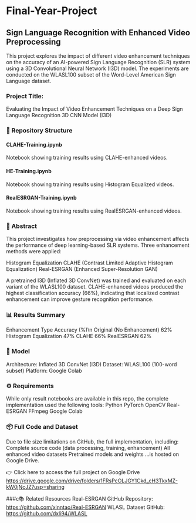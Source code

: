 # Final-Year-Project

## Sign Language Recognition with Enhanced Video Preprocessing
This project explores the impact of different video enhancement techniques on the accuracy of an AI-powered Sign Language Recognition (SLR) system using a 3D Convolutional Neural Network (I3D) model. The experiments are conducted on the WLASL100 subset of the Word-Level American Sign Language dataset.

### Project Title:
Evaluating the Impact of Video Enhancement Techniques on a Deep Sign Language Recognition 3D CNN Model (I3D)

### 📁 Repository Structure
#### CLAHE-Training.ipynb
Notebook showing training results using CLAHE-enhanced videos.

#### HE-Training.ipynb
Notebook showing training results using Histogram Equalized videos.

#### RealESRGAN-Training.ipynb
Notebook showing training results using RealESRGAN-enhanced videos.

### 📜 Abstract
This project investigates how preprocessing via video enhancement affects the performance of deep learning-based SLR systems. Three enhancement methods were applied:

Histogram Equalization
CLAHE (Contrast Limited Adaptive Histogram Equalization)
Real-ESRGAN (Enhanced Super-Resolution GAN)

A pretrained I3D (Inflated 3D ConvNet) was trained and evaluated on each variant of the WLASL100 dataset. CLAHE-enhanced videos produced the highest classification accuracy (66%), indicating that localized contrast enhancement can improve gesture recognition performance.

### 📊 Results Summary
Enhancement Type	Accuracy (%)\n
Original (No Enhancement)	62%
Histogram Equalization	47%
CLAHE	66%
RealESRGAN	62%

### 🧠 Model
Architecture: Inflated 3D ConvNet (I3D)
Dataset: WLASL100 (100-word subset)
Platform: Google Colab

### ⚙️ Requirements
While only result notebooks are available in this repo, the complete implementation used the following tools:
Python
PyTorch
OpenCV
Real-ESRGAN
FFmpeg
Google Colab

### 📦 Full Code and Dataset
Due to file size limitations on GitHub, the full implementation, including:
Complete source code (data processing, training, enhancement)
All enhanced video datasets
Pretrained models and weights
...is hosted on Google Drive.

👉 Click here to access the full project on Google Drive
https://drive.google.com/drive/folders/1FRsPcOLJGY1Ckd_cH3TkxMZ-kW0jNcJZ?usp=sharing

###c📚 Related Resources
Real-ESRGAN GitHub Repository: https://github.com/xinntao/Real-ESRGAN
WLASL Dataset GitHub: https://github.com/dxli94/WLASL
